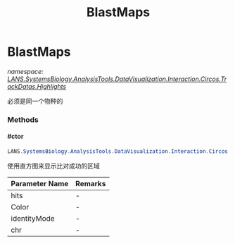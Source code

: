﻿---
title: BlastMaps
---

# BlastMaps
_namespace: [LANS.SystemsBiology.AnalysisTools.DataVisualization.Interaction.Circos.TrackDatas.Highlights](N-LANS.SystemsBiology.AnalysisTools.DataVisualization.Interaction.Circos.TrackDatas.Highlights.html)_

必须是同一个物种的



### Methods

#### #ctor
```csharp
LANS.SystemsBiology.AnalysisTools.DataVisualization.Interaction.Circos.TrackDatas.Highlights.BlastMaps.#ctor(LANS.SystemsBiology.NCBI.Extensions.NCBIBlastResult.HitRecord[],System.String,LANS.SystemsBiology.AnalysisTools.DataVisualization.Interaction.Circos.TrackDatas.Highlights.IdentityColors,System.String)
```
使用直方图来显示比对成功的区域

|Parameter Name|Remarks|
|--------------|-------|
|hits|-|
|Color|-|
|identityMode|-|
|chr|-|



